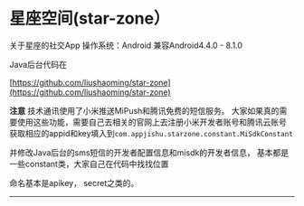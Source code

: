 # 星座空间(star-zone）

关于星座的社交App
操作系统：Android
兼容Android4.4.0 - 8.1.0

Java后台代码在

[https://github.com/liushaoming/star-zone](https://github.com/liushaoming/star-zone)

**注意**
技术通讯使用了小米推送MiPush和腾讯免费的短信服务。
大家如果真的需要使用这些功能，需要自己去相关的官网上去注册小米开发者账号和腾讯云账号
获取相应的appid和key填入到<code>com.appjishu.starzone.constant.MiSdkConstant</code>

并修改Java后台的sms短信的开发者配置信息和misdk的开发者信息， 基本都是一些constant类，大家自己在代码中找找位置

命名基本是apikey， secret之类的。


<hr/>
